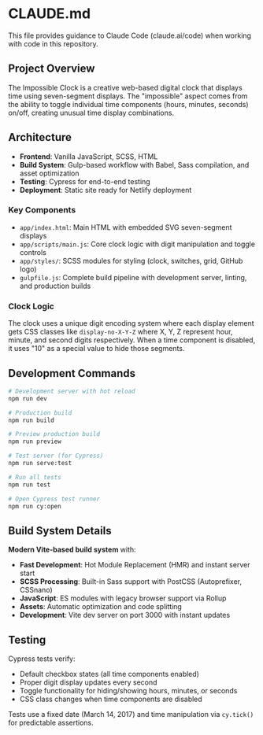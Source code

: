 # CLAUDE.md

This file provides guidance to Claude Code (claude.ai/code) when working with code in this repository.

## Project Overview

The Impossible Clock is a creative web-based digital clock that displays time using seven-segment displays. The "impossible" aspect comes from the ability to toggle individual time components (hours, minutes, seconds) on/off, creating unusual time display combinations.

## Architecture

- **Frontend**: Vanilla JavaScript, SCSS, HTML
- **Build System**: Gulp-based workflow with Babel, Sass compilation, and asset optimization
- **Testing**: Cypress for end-to-end testing
- **Deployment**: Static site ready for Netlify deployment

### Key Components

- `app/index.html`: Main HTML with embedded SVG seven-segment displays
- `app/scripts/main.js`: Core clock logic with digit manipulation and toggle controls
- `app/styles/`: SCSS modules for styling (clock, switches, grid, GitHub logo)
- `gulpfile.js`: Complete build pipeline with development server, linting, and production builds

### Clock Logic

The clock uses a unique digit encoding system where each display element gets CSS classes like `display-no-X-Y-Z` where X, Y, Z represent hour, minute, and second digits respectively. When a time component is disabled, it uses "10" as a special value to hide those segments.

## Development Commands

```bash
# Development server with hot reload
npm run dev

# Production build
npm run build

# Preview production build
npm run preview

# Test server (for Cypress)
npm run serve:test

# Run all tests
npm run test

# Open Cypress test runner
npm run cy:open
```

## Build System Details

**Modern Vite-based build system** with:
- **Fast Development**: Hot Module Replacement (HMR) and instant server start
- **SCSS Processing**: Built-in Sass support with PostCSS (Autoprefixer, CSSnano)
- **JavaScript**: ES modules with legacy browser support via Rollup
- **Assets**: Automatic optimization and code splitting
- **Development**: Vite dev server on port 3000 with instant updates

## Testing

Cypress tests verify:
- Default checkbox states (all time components enabled)
- Proper digit display updates every second
- Toggle functionality for hiding/showing hours, minutes, or seconds
- CSS class changes when time components are disabled

Tests use a fixed date (March 14, 2017) and time manipulation via `cy.tick()` for predictable assertions.